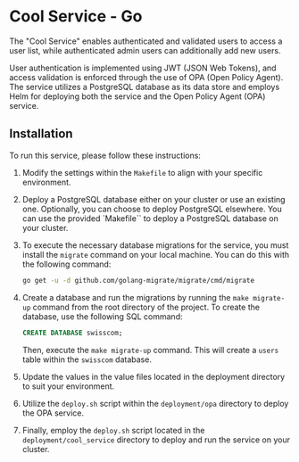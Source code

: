 # Cool Service - Go

The "Cool Service" enables authenticated and validated users to access a user list, while authenticated admin users can additionally add new users.

User authentication is implemented using JWT (JSON Web Tokens), and access validation is enforced through the use of OPA (Open Policy Agent).
The service utilizes a PostgreSQL database as its data store and employs Helm for deploying both the service and the Open Policy Agent (OPA) service.

## Installation

To run this service, please follow these instructions:

1. Modify the settings within the `Makefile` to align with your specific environment.

2. Deploy a PostgreSQL database either on your cluster or use an existing one. Optionally, you can choose to deploy PostgreSQL elsewhere. You can use the provided `Makefile`` to deploy a PostgreSQL database on your cluster.

3. To execute the necessary database migrations for the service, you must install the `migrate` command on your local machine. You can do this with the following command:

   ```bash
   go get -u -d github.com/golang-migrate/migrate/cmd/migrate
   ```

4. Create a database and run the migrations by running the `make migrate-up` command from the root directory of the project. To create the database, use the following SQL command:

   ```sql
   CREATE DATABASE swisscom;
   ```

   Then, execute the `make migrate-up` command. This will create a `users` table within the `swisscom` database.

5. Update the values in the value files located in the deployment directory to suit your environment.

6. Utilize the `deploy.sh` script within the `deployment/opa` directory to deploy the OPA service.

7. Finally, employ the `deploy.sh` script located in the `deployment/cool_service` directory to deploy and run the service on your cluster.